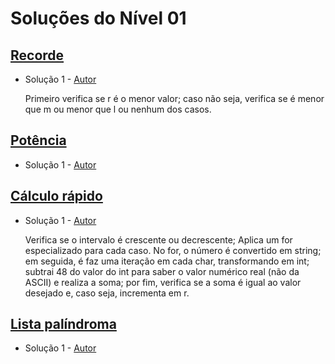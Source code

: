 # Soluções do Nível 01

## [Recorde](https://neps.academy/br/exercise/1720)
- Solução 1 - [Autor](https://github.com/tiago-rodrigues1) <Insira o link para o seu github nos parenteses>

    Primeiro verifica se r é o menor valor; caso não seja, verifica se é menor que m ou menor que l ou nenhum dos casos.

## [Potência](https://neps.academy/br/exercise/1722)
- Solução 1 - [Autor]() <Insira o link para o seu github nos parenteses>

<Se possivel insira uma breve explicacao da solucao>

## [Cálculo rápido](https://neps.academy/br/exercise/1724)
- Solução 1 - [Autor](https://github.com/tiago-rodrigues1) <Insira o link para o seu github nos parenteses>

    Verifica se o intervalo é crescente ou decrescente; Aplica um for especializado para cada caso. No for, o número é convertido em string; em seguida, é faz uma iteração em cada char, transformando em int; subtrai 48 do valor do int para saber o valor numérico real (não da ASCII) e realiza a soma; por fim, verifica se a soma é igual ao valor desejado e, caso seja, incrementa em r.

## [Lista palíndroma](https://neps.academy/br/exercise/1725)
- Solução 1 - [Autor]() <Insira o link para o seu github nos parenteses>

<Se possivel insira uma breve explicacao da solucao>
